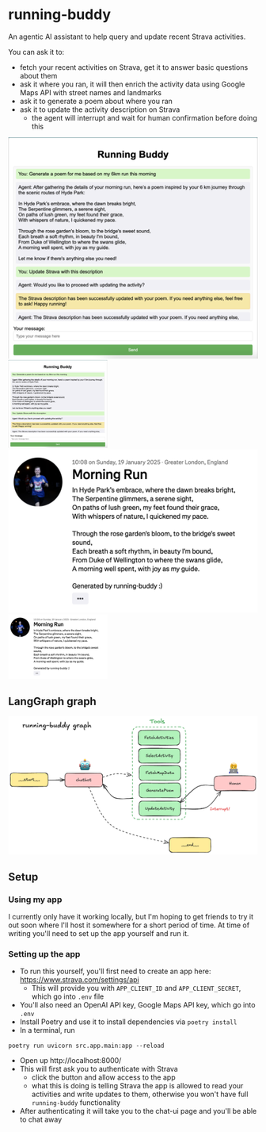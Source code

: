 # running-buddy
An agentic AI assistant to help query and update recent Strava activities.

You can ask it to:
- fetch your recent activities on Strava, get it to answer basic questions about them
- ask it where you ran, it will then enrich the activity data using Google Maps API with street names and landmarks
- ask it to generate a poem about where you ran
- ask it to update the activity description on Strava
    - the agent will interrupt and wait for human confirmation before doing this

![agent](./assets/agent.png)
<img src="./assets/agent.png" alt="agent" width="200"/>
![strava](./assets/strava.png)
<img src="./assets/strava.png" alt="strava" width="200"/>

## LangGraph graph

![graph](./assets/graph.png)

## Setup
### Using my app
I currently only have it working locally, but I'm hoping to get friends to try it out soon where I'll host it somewhere for a short period of time. At time of writing you'll need to set up the app yourself and run it.
### Setting up the app
- To run this yourself, you'll first need to create an app here: https://www.strava.com/settings/api 
    - This will provide you with `APP_CLIENT_ID` and `APP_CLIENT_SECRET`, which go into `.env` file
- You'll also need an OpenAI API key, Google Maps API key, which go into `.env`
- Install Poetry and use it to install dependencies via `poetry install`
- In a terminal, run
```
poetry run uvicorn src.app.main:app --reload
```
- Open up http://localhost:8000/
- This will first ask you to authenticate with Strava
    - click the button and allow access to the app
    - what this is doing is telling Strava the app is allowed to read your activities and write updates to them, otherwise you won't have full `running-buddy` functionality
- After authenticating it will take you to the chat-ui page and you'll be able to chat away

